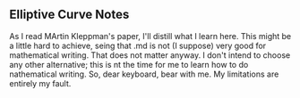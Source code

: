 ## Elliptive Curve Notes

As I read MArtin Kleppman's paper, I'll distill what I learn here.
This might be a little hard to achieve, seing that .md is not (I suppose) very good for mathematical writing. That does not matter anyway. I don't intend to choose any other
  alternative; this is nt the time for me to learn how to do nathematical writing. So, dear keyboard, bear with me. My limitations are entirely my fault.
